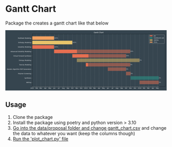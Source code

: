 # Gantt Chart

Package the creates a gantt chart like that below

![Example gantt chart](data/proposal/gantt.png)

## Usage

1. Clone the package
2. Install the package using poetry and python version > 3.10
3. [Go into the data/proposal folder and change gantt\_chart.csv](/data/proposal/gantt_chart.csv)
and change the data to whatever you want (keep the columns though)
4. [Run the 'plot\_chart.py' file](/data/proposal/plot_chart.py)
